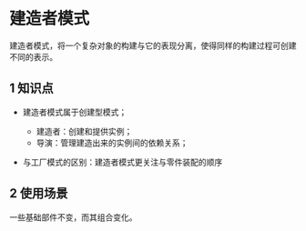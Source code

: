 # 建造者模式

建造者模式，将一个复杂对象的构建与它的表现分离，使得同样的构建过程可创建不同的表示。

## 1 知识点

- 建造者模式属于创建型模式；
    - 建造者：创建和提供实例；
    - 导演：管理建造出来的实例间的依赖关系；

- 与工厂模式的区别：建造者模式更关注与零件装配的顺序

## 2 使用场景

一些基础部件不变，而其组合变化。